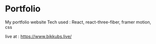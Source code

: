 # Portfolio
My portfolio website
Tech used : 
React, react-three-fiber, framer motion, css

live at : https://www.bikkubs.live/




